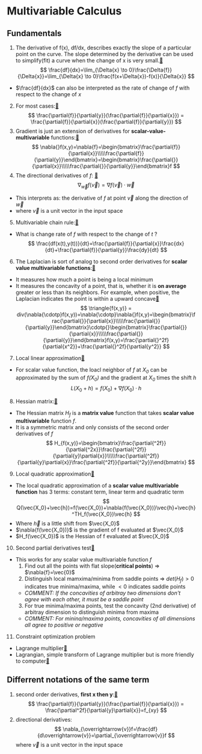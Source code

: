 [//]: # (#math )
# Multivariable Calculus
## Fundamentals
1. The derivative of f(x), df/dx, describes exactly the slope of a particular point on the curve. The slope determined by the derivative can be used to simplify(fit) a curve when the change of x is very small.[:link:](https://www.youtube.com/watch?v=dfvnCHqzK54&list=PLSQl0a2vh4HC5feHa6Rc5c0wbRTx56nF7&index=16)
$$
\frac{df}{dx}=\lim_{\Delta{x} \to 0}\frac{\Delta{f}}{\Delta{x}}=\lim_{\Delta{x} \to 0}\frac{f(x+\Delta{x})-f(x)}{\Delta{x}}
$$
- $\frac{df}{dx}$ can also be interpreted as the rate of change of *f* with respect to the change of *x*
2. For most cases:[:link:](https://www.youtube.com/watch?v=J08-L2buigM&index=18&list=PLSQl0a2vh4HC5feHa6Rc5c0wbRTx56nF7)
$$
\frac{\partial{f}}{\partial{y}}(\frac{\partial{f}}{\partial{x}}) = \frac{\partial{f}}{\partial{x}}(\frac{\partial{f}}{\partial{y}})
$$
3. Gradient is just an extension of derivatives for **scalar-value-multivariable** functions:[:link:](https://www.youtube.com/watch?v=qZlBjnC3iro&list=PLSQl0a2vh4HC5feHa6Rc5c0wbRTx56nF7&index=32)
$$
\nabla{}f(x,y)=\nabla{f}=\begin{bmatrix}\frac{\partial{f}}{\partial{x}}\\\\\frac{\partial{f}}{\partial{y}}\end{bmatrix}=\begin{bmatrix}\frac{\partial{}}{\partial{x}}\\\\\frac{\partial{}}{\partial{y}}\end{bmatrix}f
$$
4. The directional derivatives of *f*: [:link:](https://www.youtube.com/watch?v=4tdyIGIEtNU&list=PLSQl0a2vh4HC5feHa6Rc5c0wbRTx56nF7&index=23)
$$
\nabla_{\overrightarrow{w}}f(\overrightarrow{v})=\nabla{f}(\overrightarrow{v})\cdotp{\overrightarrow{w}}
$$
- This interprets as: the derivative of *f* at point $\overrightarrow{v}$ along the direction of $\overrightarrow{w}$
- where $\overrightarrow{v}$ is a unit vector in the input space
5. Multivariable chain rule:[:link:](https://www.youtube.com/watch?v=qZlBjnC3iro&list=PLSQl0a2vh4HC5feHa6Rc5c0wbRTx56nF7&index=30)
- What is change rate of *f* with respect to the change of *t* ?
$$
\frac{df(x(t),y(t))}{dt}=\frac{\partial{f}}{\partial{x}}\frac{dx}{dt}+\frac{\partial{f}}{\partial{y}}\frac{dy}{dt}
$$ 
6. The Laplacian is sort of analog to second order derivatives for **scalar value multivariable functions**:[:link:](https://www.youtube.com/watch?v=EW08rD-GFh0&list=PLSQl0a2vh4HC5feHa6Rc5c0wbRTx56nF7&index=65)
- It measures how much a point is being a local minimum
- It measures the concavity of a point, that is, whether it is **on average** greater or less than its neighbors. For example, when positive, the Laplacian indicates the point is within a upward concave[:link:](https://www.youtube.com/watch?v=JQSC0lCPG24&list=PLSQl0a2vh4HC5feHa6Rc5c0wbRTx56nF7&index=68)
$$
\triangle{f(x,y)} = div(\nabla{\cdotp}f(x,y))=\nabla{\cdotp}\nabla{}f(x,y)=\begin{bmatrix}\frac{\partial{}}{\partial{x}}\\\\\frac{\partial{}}{\partial{y}}\end{bmatrix}\cdotp{}\begin{bmatrix}\frac{\partial{}}{\partial{x}}\\\\\frac{\partial{}}{\partial{y}}\end{bmatrix}f(x,y)=\frac{\partial{}^2f}{\partial{x^2}}+\frac{\partial{}^2f}{\partial{y^2}}
$$
7. Local linear approximation[:link:](https://www.youtube.com/watch?v=o7_zS7Bx2VA&list=PLSQl0a2vh4HC5feHa6Rc5c0wbRTx56nF7&index=77)
+ For scalar value function, the loacl neighbor of _$f$_ at _$X_0$_ can be approximated by the sum of _$f(X_0)$_ and the gradient at _$X_0$_ times the shift _$h$_
$$
L(X_0+h) = f(X_0)+\nabla{f(X_0)}\cdotp{h}
$$
8. Hessian matrix:[:link:](https://www.youtube.com/watch?v=LbBcuZukCAw&index=82&list=PLSQl0a2vh4HC5feHa6Rc5c0wbRTx56nF7)
- The Hessian matrix $H_f$ is a **matrix value** function that takes **scalar value multivariable** function $f$.
- It is a symmetric matrix and only consists of the second order derivatives of $f$
$$
H_{f(x,y)}=\begin{bmatrix}\frac{\partial{^2f}}{\partial{^2x}}\frac{\partial{^2f}}{\partial{y}\partial{x}}\\\\\frac{\partial{^2f}}{\partial{y}\partial{x}}\frac{\partial{^2f}}{\partial{^2y}}\end{bmatrix}
$$
9. Local quadratic approximation[:link:](https://www.youtube.com/watch?v=ClFrIg0PpnM&list=PLSQl0a2vh4HC5feHa6Rc5c0wbRTx56nF7&index=84)
- The local quadratic approximation of a **scalar value multivariable function** has 3 terms: constant term, linear term and quadratic term
$$
Q(\vec{X_0}+\vec{h})=f(\vec{X_0})+\nabla{f(\vec{X_0})}\vec{h}+\vec{h}^TH_f(\vec{X_0})\vec{h}
$$
- Where $\vec{h}$ is a little shift from $\vec{X_0}$
- $\nabla{f(\vec{X_0})}$ is the gradient of f evaluated at  $\vec{X_0}$
- $H_f(\vec{X_0})$ is the Hessian of f evaluated at $\vec{X_0}$
10. Second partial derivatives test[:link:](https://www.youtube.com/watch?v=sJo7D74PAak&list=PLSQl0a2vh4HC5feHa6Rc5c0wbRTx56nF7&index=88)
- This works for any scalar value multivariable function $f$
  1. Find out all the points with flat slope(**critical points**) => $\nabla{f}=\vec{0}$ 
  2. Distinguish local mamxima/minima from saddle points => $det(H_f)>0$ indicates true minima/maxima, while $<0$ indicates saddle points
  - *COMMENT: If the concavities of arbitray two dimensions don't agree with each other, it must be a saddle point*
  3. For true minima/maxima points, test the concavity (2nd derivative) of arbitray dimension to distinguish minima from maxima
  - *COMMENT: For minina/maxima points, concavities of all dimensions all agree to positive or negative*
   
11. Constraint optimization problem
- Lagrange multiplier[:link:](https://www.youtube.com/watch?v=hQ4UNu1P2kw&list=PLSQl0a2vh4HC5feHa6Rc5c0wbRTx56nF7&index=94)
- Lagrangian, simple transform of Lagrange multiplier but is more friendly to computer[:link:](https://www.youtube.com/watch?v=hQ4UNu1P2kw&list=PLSQl0a2vh4HC5feHa6Rc5c0wbRTx56nF7&index=97)


## Differrent notations of the same term
1. second order derivatives, **first x then y**:[:link:](https://www.youtube.com/watch?v=J08-L2buigM&list=PLSQl0a2vh4HC5feHa6Rc5c0wbRTx56nF7&index=18)
$$
\frac{\partial{f}}{\partial{y}}(\frac{\partial{f}}{\partial{x}}) =  \frac{\partial^2f}{\partial{y}\partial{x}}=f_{xy}
$$
2. directional derivatives:
$$
\nabla_{\overrightarrow{v}}f=\frac{df}{d\overrightarrow{v}}=\partial_{\overrightarrow{v}}f
$$where $\overrightarrow{v}$ is a unit vector in the input space